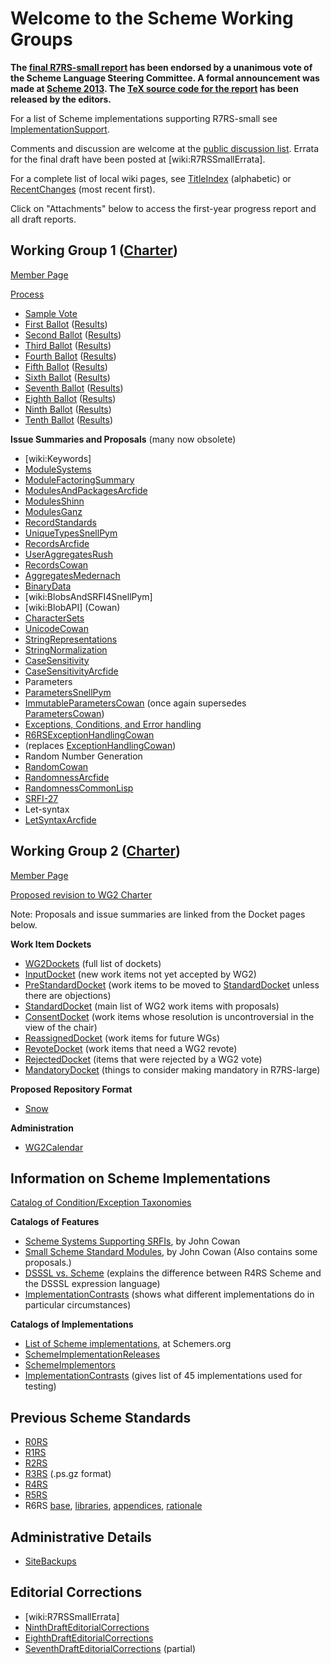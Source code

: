 # Welcome to the Scheme Working Groups

**The [final R7RS-small report](http://github.com/johnwcowan/blob/draft-10/draft-10/rnrs/r7rs.pdf) has been endorsed by a unanimous vote of the Scheme Language Steering Committee.  A formal announcement was made at [Scheme 2013](http://webyrd.net/scheme-2013).  The [TeX source code for the report](http://github.com/johnwcowan/blob/draft-10/draft-10/spec) has been released by the editors.**

For a list of Scheme implementations supporting R7RS-small see [ImplementationSupport](ImplementationSupport.md).

Comments and discussion are welcome at the [public discussion list](http://lists.scheme-reports.org/cgi-bin/mailman/listinfo/scheme-reports).  Errata for the final draft have been posted at [wiki:R7RSSmallErrata].

For a complete list of local wiki pages, see [TitleIndex](TitleIndex.md) (alphabetic) or [RecentChanges](RecentChanges.md) (most recent first).

Click on "Attachments" below to access the first-year progress report and all draft reports.

## Working Group 1 ([Charter](http://www.scheme-reports.org/2009/working-group-1-charter.html))

[Member Page](MemberPagesWorkingGroupOne)

[Process](WorkingGroupOneProcess)
* [Sample Vote](SampleVoteYakHandler)
* [First Ballot](WG1Ballot1.md) ([Results](WG1Ballot1Results.md))
* [Second Ballot](WG1Ballot2.md) ([Results](WG1Ballot2Results.md))
* [Third Ballot](WG1Ballot3.md) ([Results](WG1Ballot3Results.md))
* [Fourth Ballot](WG1Ballot4.md) ([Results](WG1Ballot4Results.md))
* [Fifth Ballot](WG1Ballot5.md) ([Results](WG1Ballot5Results.md))
* [Sixth Ballot](WG1Ballot6.md) ([Results](WG1Ballot6Results.md))
* [Seventh Ballot](WG1Ballot7.md) ([Results](WG1Ballot7Results.md))
* [Eighth Ballot](WG1Ballot8.md) ([Results](WG1Ballot8Results.md))
* [Ninth Ballot](WG1Ballot.md) ([Results](WG1Ballot9Results.md))
* [Tenth Ballot](WG1Ballot10.md) ([Results](WG1Ballot10Results.md))


**Issue Summaries and Proposals** (many now obsolete)

* [wiki:Keywords]
* [ModuleSystems](ModuleSystems.md)
* [ModuleFactoringSummary](ModuleFactoringSummary.md)
* [ModulesAndPackagesArcfide](ModulesAndPackagesArcfide.md)
* [ModulesShinn](ModulesShinn.md)
* [ModulesGanz](ModulesGanz.md)
* [RecordStandards](RecordStandards.md)
* [UniqueTypesSnellPym](UniqueTypesSnellPym.md)
* [RecordsArcfide](RecordsArcfide.md)
* [UserAggregatesRush](UserAggregatesRush.md)
* [RecordsCowan](RecordsCowan.md)
* [AggregatesMedernach](AggregatesMedernach.md)
* [BinaryData](BinaryData.md)
* [wiki:BlobsAndSRFI4SnellPym]
* [wiki:BlobAPI] (Cowan)
* [CharacterSets](CharacterSets.md)
* [UnicodeCowan](UnicodeCowan.md)
* [StringRepresentations](StringRepresentations.md)
* [StringNormalization](StringNormalization.md)
* [CaseSensitivity](CaseSensitivity.md)
* [CaseSensitivityArcfide](CaseSensitivityArcfide.md)
* Parameters
* [ParametersSnellPym](ParametersSnellPym.md)
* [ImmutableParametersCowan](ImmutableParametersCowan.md) (once again supersedes [ParametersCowan](ParametersCowan.md))
* [Exceptions, Conditions, and Error handling](ExceptionsErrorsAndConditions)
* [R6RSExceptionHandlingCowan](R6RSExceptionHandlingCowan.md)
* (replaces [ExceptionHandlingCowan](ExceptionHandlingCowan.md))
* Random Number Generation
* [RandomCowan](RandomCowan.md)
* [RandomnessArcfide](RandomnessArcfide.md)
* [RandomnessCommonLisp](RandomnessCommonLisp.md)
* [SRFI-27](https://srfi.schemers.org/srfi-27/)
* Let-syntax
* [LetSyntaxArcfide](LetSyntaxArcfide.md)


## Working Group 2 ([Charter](http://scheme-reports.org/2010/working-group-2-charter.html))

[Member Page](MemberPagesWorkingGroupTwo)

[Proposed revision to WG2 Charter](ProposedWG2Charter.md)

Note:  Proposals and issue summaries are linked from the Docket pages below.

**Work Item Dockets**
* [WG2Dockets](WG2Dockets.md) (full list of dockets)
* [InputDocket](InputDocket.md) (new work items not yet accepted by WG2)
* [PreStandardDocket](PreStandardDocket.md) (work items to be moved to [StandardDocket](StandardDocket.md) unless there are objections)
* [StandardDocket](StandardDocket.md) (main list of WG2 work items with proposals)
* [ConsentDocket](ConsentDocket.md) (work items whose resolution is uncontroversial in the view of the chair)
* [ReassignedDocket](ReassignedDocket.md) (work items for future WGs)
* [RevoteDocket](RevoteDocket.md) (work items that need a WG2 revote)
* [RejectedDocket](RejectedDocket.md) (items that were rejected by a WG2 vote)
* [MandatoryDocket](MandatoryDocket.md) (things to consider making mandatory in R7RS-large)

**Proposed Repository Format**
* [Snow](Snow.md)

**Administration**
* [WG2Calendar](WG2Calendar.md)


## Information on Scheme Implementations

[Catalog of Condition/Exception Taxonomies](ExceptionTaxonomies)

**Catalogs of Features**

* [Scheme Systems Supporting SRFIs](http://spreadsheets.google.com/pub?key=tRCHK6jWXuKMABKAfoOwWqw&output=html), by John Cowan
* [Small Scheme Standard Modules](http://spreadsheets.google.com/pub?key=tS3XfMIS7TfMSwMTtd8cbaA&output=html), by John Cowan (Also contains some proposals.)
* [DSSSL vs. Scheme](DSSSLVsScheme.md) (explains the difference between R4RS Scheme and the DSSSL expression language)
* [ImplementationContrasts](ImplementationContrasts.md) (shows what different implementations do in particular circumstances)

**Catalogs of Implementations**

* [List of Scheme implementations](http://community.schemewiki.org/?scheme-faq-standards#implementations), at Schemers.org
* [SchemeImplementationReleases](SchemeImplementationReleases.md)
* [SchemeImplementors](SchemeImplementors.md)
* [ImplementationContrasts](ImplementationContrasts.md) (gives list of 45 implementations used for testing)

## Previous Scheme Standards

* [R0RS](http://dspace.mit.edu/bitstream/handle/1721.1/5794/AIM-349.pdf)
* [R1RS](http://dspace.mit.edu/bitstream/handle/1721.1/6283/AIM-452.pdf)
* [R2RS](http://dspace.mit.edu/bitstream/handle/1721.1/5600/AIM-848.pdf)
* [R3RS](http://repository.readscheme.org/ftp/papers/scheme_reports/r3rs.ps.gz) (.ps.gz format)
* [R4RS](http://people.csail.mit.edu/jaffer/r4rs.pdf)
* [R5RS](http://www.schemers.org/Documents/Standards/R5RS/r5rs.pdf)
* R6RS [base](http://www.r6rs.org/final/r6rs.pdf), [libraries](http://www.r6rs.org/final/r6rs-lib.pdf), [appendices](http://www.r6rs.org/final/r6rs-app.pdf), [rationale](http://www.r6rs.org/final/r6rs-rationale.pdf)

## Administrative Details

* [SiteBackups](SiteBackups.md)

## Editorial Corrections

* [wiki:R7RSSmallErrata]
* [NinthDraftEditorialCorrections](NinthDraftEditorialCorrections.md)
* [EighthDraftEditorialCorrections](EighthDraftEditorialCorrections.md)
* [SeventhDraftEditorialCorrections](SeventhDraftEditorialCorrections.md) (partial)

